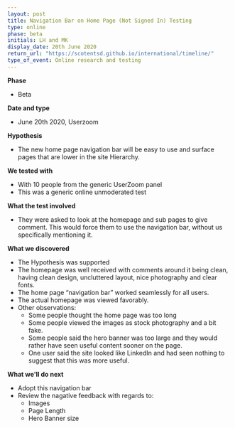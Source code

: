 ```yaml
---
layout: post
title: Navigation Bar on Home Page (Not Signed In) Testing
type: online
phase: beta
initials: LH and MK
display_date: 20th June 2020
return_url: "https://scotentsd.github.io/international/timeline/"
type_of_event: Online research and testing
---
```


**Phase**
- Beta

**Date and type**
- June 20th 2020,  Userzoom




**Hypothesis**
- The new home page navigation bar will be easy to use and surface pages that are lower in the site Hierarchy.

**We tested with**
- With 10 people from the generic UserZoom panel
- This was a generic online unmoderated test

**What the test involved**
- They were asked to look at the homepage and sub pages to give comment. 
This would force them to use the navigation bar, without us specifically mentioning it.
 

**What we discovered**
- The Hypothesis was supported
- The homepage was well received with comments around it being clean, having clean design, uncluttered layout, nice photography and clear fonts.
- The home page “navigation bar” worked seamlessly for all users. 
- The actual homepage was viewed favorably. 
- Other observations: 
   - Some people thought the home page was too long
   - Some people viewed the images as stock photography and a bit fake. 
   - Some people said the hero banner was too large and they would rather have seen useful content sooner on the page.  
   - One user said the site looked like LinkedIn and had seen nothing to suggest that this was more useful. 


**What we'll do next**
- Adopt this navigation bar
- Review the nagative feedback with regards to:  
   - Images
   - Page Length
   - Hero Banner size
   
